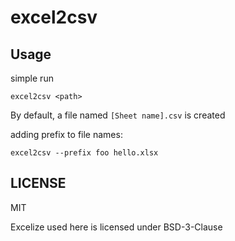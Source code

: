 # excel2csv

## Usage

simple run
```
excel2csv <path>
```
By default, a file named `[Sheet name].csv` is created

adding prefix to file names:
```
excel2csv --prefix foo hello.xlsx
```

## LICENSE

MIT

Excelize used here is licensed under BSD-3-Clause
